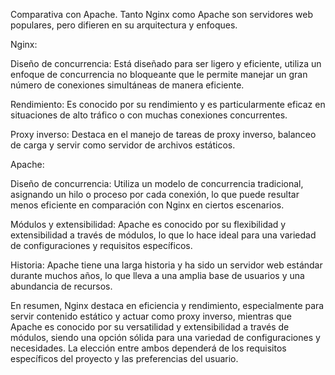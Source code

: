 Comparativa con Apache.
Tanto Nginx como Apache son servidores web populares, pero difieren en su arquitectura y enfoques.

Nginx:

Diseño de concurrencia: Está diseñado para ser ligero y eficiente, utiliza un enfoque de concurrencia no bloqueante que le permite manejar un gran número de conexiones simultáneas de manera eficiente.

Rendimiento: Es conocido por su rendimiento y es particularmente eficaz en situaciones de alto tráfico o con muchas conexiones concurrentes.

Proxy inverso: Destaca en el manejo de tareas de proxy inverso, balanceo de carga y servir como servidor de archivos estáticos.

Apache:

Diseño de concurrencia: Utiliza un modelo de concurrencia tradicional, asignando un hilo o proceso por cada conexión, lo que puede resultar menos eficiente en comparación con Nginx en ciertos escenarios.

Módulos y extensibilidad: Apache es conocido por su flexibilidad y extensibilidad a través de módulos, lo que lo hace ideal para una variedad de configuraciones y requisitos específicos.

Historia: Apache tiene una larga historia y ha sido un servidor web estándar durante muchos años, lo que lleva a una amplia base de usuarios y una abundancia de recursos.

En resumen, Nginx destaca en eficiencia y rendimiento, especialmente para servir contenido estático y actuar como proxy inverso, mientras que Apache es conocido por su versatilidad y extensibilidad a través de módulos, siendo una opción sólida para una variedad de configuraciones y necesidades. La elección entre ambos dependerá de los requisitos específicos del proyecto y las preferencias del usuario.
